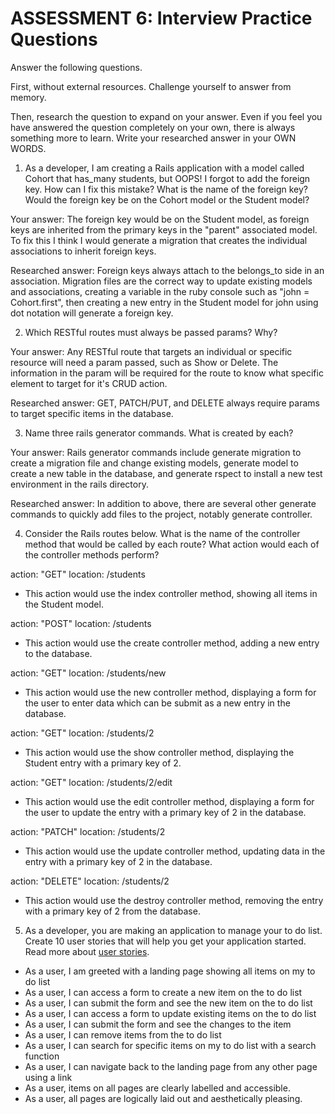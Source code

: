 # ASSESSMENT 6: Interview Practice Questions

Answer the following questions.

First, without external resources. Challenge yourself to answer from memory.

Then, research the question to expand on your answer. Even if you feel you have answered the question completely on your own, there is always something more to learn. Write your researched answer in your OWN WORDS.

1. As a developer, I am creating a Rails application with a model called Cohort that has_many students, but OOPS! I forgot to add the foreign key. How can I fix this mistake? What is the name of the foreign key? Would the foreign key be on the Cohort model or the Student model?

Your answer: The foreign key would be on the Student model, as foreign keys are inherited from the primary keys in the "parent" associated model. To fix this I think I would generate a migration that creates the individual associations to inherit foreign keys.

Researched answer: Foreign keys always attach to the belongs_to side in an association. Migration files are the correct way to update existing models and associations, creating a variable in the ruby console such as "john = Cohort.first", then creating a new entry in the Student model for john using dot notation will generate a foreign key.

2. Which RESTful routes must always be passed params? Why?

Your answer: Any RESTful route that targets an individual or specific resource will need a param passed, such as Show or Delete. The information in the param will be required for the route to know what specific element to target for it's CRUD action.

Researched answer: GET, PATCH/PUT, and DELETE always require params to target specific items in the database. 

3. Name three rails generator commands. What is created by each?

Your answer: Rails generator commands include generate migration to create a migration file and change existing models, generate model to create a new table in the database, and generate rspect to install a new test environment in the rails directory.  

Researched answer: In addition to above, there are several other generate commands to quickly add files to the project, notably generate controller.

4. Consider the Rails routes below. What is the name of the controller method that would be called by each route? What action would each of the controller methods perform?

action: "GET" location: /students
- This action would use the index controller method, showing all items in the Student model.

action: "POST" location: /students
- This action would use the create controller method, adding a new entry to the database.

action: "GET" location: /students/new
- This action would use the new controller method, displaying a form for the user to enter data which can be submit as a new entry in the database.

action: "GET" location: /students/2
- This action would use the show controller method, displaying the Student entry with a primary key of 2.

action: "GET" location: /students/2/edit
- This action would use the edit controller method, displaying a form for the user to update the entry with a primary key of 2 in the database.

action: "PATCH" location: /students/2
- This action would use the update controller method, updating data in the entry with a primary key of 2 in the database.

action: "DELETE" location: /students/2
- This action would use the destroy controller method, removing the entry with a primary key of 2 from the database. 

5. As a developer, you are making an application to manage your to do list. Create 10 user stories that will help you get your application started. Read more about [user stories](https://www.atlassian.com/agile/project-management/user-stories).
- As a user, I am greeted with a landing page showing all items on my to do list
- As a user, I can access a form to create a new item on the to do list
- As a user, I can submit the form and see the new item on the to do list
- As a user, I can access a form to update existing items on the to do list
- As a user, I can submit the form and see the changes to the item
- As a user, I can remove items from the to do list
- As a user, I can search for specific items on my to do list with a search function
- As a user, I can navigate back to the landing page from any other page using a link
- As a user, items on all pages are clearly labelled and accessible.
- As a user, all pages are logically laid out and aesthetically pleasing.
